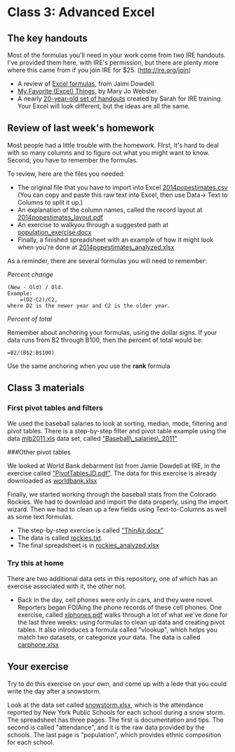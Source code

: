 # Class 3: Advanced Excel

## The key handouts

Most of the formulas you'll need in your work come from two IRE handouts. I've provided them here, with IRE's permission,  but there are plenty more where this came from if you join IRE for $25. (http://ire.org/join)

* A review of [Excel formulas](Excelformulas.pdf), from Jaimi Dowdell.
* [My Favorite (Excel) Things](https://github.com/sarahcnyt/stabile/blob/master/xl/3346.pdf?raw=true), by Mary Jo Webster.
* A nearly [20-year-old set of handouts](XLhandouts.pdf) created by Sarah for IRE training. Your Excel will look different, but the ideas are all the same. 

## Review of last week's homework

Most people had a little trouble with the homework. FIrst, it's hard to deal with so many columns and to figure out what you might want to know. Second, you have to remember the formulas. 

To review, here are the files you needed:

* The original file that you have to import into Excel [2014popestimates.csv](../class2/2014popestimates.csv?raw=true) (You can copy and paste this raw text into Excel, then use Data-> Text to Columns to split it up.)
* An explanation of the column names, called the record layout at  [2014popestimates_layout.pdf](../class2/2014popestimates_layout.pdf)
* An exercise to walkyou through a suggested path at [population_exercise.docx](../class2/population_exercise.docx)
* Finally, a finished spreadsheet with an example of how it might look when you're done at [2014popestimates_analyzed.xlsx](../class2/2014popestimates_analyzed.xlsx?raw=true)

As a reminder, there are several formulas you will need to remember:

_Percent change_

	(New - Old) / Old.
	Example: 
 		=(D2-C2)/C2, 
	where D2 is the newer year and C2 is the older year.

_Percent of total_

Remember about anchoring your formulas, using the dollar signs. If your data runs from B2 through B100, then the percent of total would be:

	=B2/(B$2:B$100)

Use the same anchoring when you use the **rank** formula

## Class 3 materials
### First pivot tables and filters
We used the baseball salaries to look at sorting, median, mode, filtering and pivot tables. 
There is a step-by-step filter and pivot table example using the data [mlb2011.xls](MLB2011.xls?raw=true) data set, called ["Baseball\\_salaries\\_2011"](Baseball_salaries_2011.pdf)

###Other pivot tables

We looked at World Bank debarment list from Jamie Dowdell at IRE, in the exercise called ["PivotTablesJD.pdf"](PivotTablesJD.pdf). The data for this exercise is already downloaded as [worldbank.xlsx](worldbank.xlsx?raw=true)

Finally, we started working through the baseball stats from the Colorado Rockies. We had to download and import the data properly, using the import wizard. Then we had to clean up a few fields using Text-to-Columns as well as some text formulas. 

* The step-by-step exercise is called ["ThinAir.docx"](ThinAir.docx?raw=true)
* The data is called [rockies.txt](rockies.txt). 
* The final spreadsheet is in [rockies_analyzed.xlsx](rockies_analyzed.xlsx?raw=true)

### Try this at home
There are two additional data sets in this repository, one of which has an exercise associated with it, the other not. 

* Back in the day, cell phones were only in cars, and they were novel. Reporters began FOIAing the phone records of these cell phones. One exercise, called [xlphones.pdf](xlphones.pdf) walks through a lot of what we've done for the last three weeks: using formulas to clean up data and creating pivot tables. It also introduces a formula called "vlookup", which helps you match two datasets, or categorize your data.  The data is called [carphone.xlsx](carphone.xlsx?raw=true)

## Your exercise

Try to do this exercise on your own, and come up with a lede that you could write the day after a snowstorm. 

Look at the data set called [snowstorm.xlsx](snowstorm.xlsx?raw=true), which is the attendance reported by New York Public Schools for each school during a snow storm. The spreadsheet has three pages. The first is documentation and tips. The second is called "attendance", and it is the raw data provided by the schools. The last page is "population", which provides ethnic composition for each school. 


